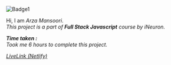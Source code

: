 ![Badge1](https://img.shields.io/badge/Project13-SAASLandingPage-76BA99)

Hi, I am *Arza Mansoori*.<br>
*This project is a part of ***Full Stack Javascript*** course by iNeuron.*

***Time taken :***<br>
*Took me 6 hours to complete this project.*

[*LiveLink (Netlify)*](https://project13-saaslandingpage.netlify.app/ "Project 13")

